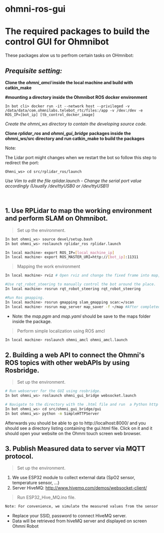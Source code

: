 # ohmni-ros-gui
# **The required packages to build the control GUI for Ohmnibot**

These packages alow us to perfrom certain tasks on OHmnibot:

## *Prequisite setting:*

**Clone the *ohmni_amcl* inside the local machine and build with catkin_make**

**#mounting a directory inside the Ohmnibot ROS docker environment**
```
In bot cli> docker run -it --network host --privileged -v /data/data/com.ohmnilabs.telebot_rtc/files:/app -v /dev:/dev -e ROS_IP=[bot_ip] [tb_control_docker_image]
```
*Create the ohmni_ws directory to contain the developing source code.*

**Clone *rplidar_ros* and *ohmni_gui_bridge* packages inside the ohmni_ws/src directory and run catkin_make to build the packages**

Note: 

The Lidar port might changes when we restart the bot so follow this step to redirect the port:
```
Ohmni_ws> cd src/rplidar_ros/launch
```
_Use Vim to edit the file rplidar.launch - Change the serial port value accordingly (Usually /dev/ttyUSB0 or /dev/ttyUSB1)_

<br />

## **1. Use RPLidar to map the working environment and perform SLAM on Ohmnibot.**
> Set up the environment.
```bash
In bot ohmni_ws> source devel/setup.bash
In bot ohmni_ws> roslaunch rplidar_ros rplidar.launch

In local machine> export ROS_IP=[local_machine_ip]
In local machine> export ROS_MASTER_URI=http://[bot_ip]:11311
```
> Mapping the work environment
```bash
In local machine> rviz # Open rviz and change the fixed frame into map,

#Use rqt_robot_steering to manually control the bot around the place. 
In local machine> rosrun rqt_robot_steering rqt_robot_steering

#Run Ros gmapping.
In local machine> rosrun gmapping slam_gmapping scan:=/scan
In local machine> rosrun map_server map_saver -f ~/map #After completed mapping
```
+ Note: the *map.pgm* and *map.yaml* should be save to the maps folder inside the package.
> Perform simple localization using ROS amcl
```bash
In local machine> roslaunch ohmni_amcl ohmni_amcl.launch
```

## **2. Building a web API to connect the Ohmni's ROS topics with other webAPIs by using Rosbridge.**
>Set up the environment.
```bash
# Run webserver for the GUI using rosbridge.
In bot ohmni_ws> roslaunch ohmni_gui_bridge websocket.launch

# Navigate to the directory with the .html file and run  a Python http server
In bot ohmni_ws> cd src/ohmni_gui_bridge/gui
In bot ohmni_ws> python -m SimpleHTTPServer
```
Afterwards you should be able to go to http://localhost:8000/ and you should see a directory listing containing the gui.html file. Click on it and it should open your website on the Ohmni touch screen web browser.


## **3. Publish Measured data to server via MQTT protocol.**
> Set up the environment.
1. We use ESP32 module to collect external data (SpO2 sensor, temperature sensor, ...)
2. Server HiveMQ: http://www.hivemq.com/demos/websocket-client/ 
> Run ESP32_Hive_MQ.ino file.

```bash
Note: For convenience, we simulate the measured values from the sensor using the included real-time matching random function.
```
- Replace your SSID, password to connect HiveMQ server.
- Data will be retrieved from hiveMQ server and displayed on screen Ohmni Robot
